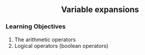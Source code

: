 <!-- PROJECT TITLE -->
 <h2 2 align="center">
  Variable expansions
    <br />
    </h2>

### Learning Objectives

1. The arithmetic operators
2. Logical operators (boolean operators)

